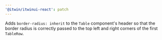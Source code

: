 ```yaml
---
'@itwin/itwinui-react': patch
---
```


Adds `border-radius: inherit` to the `Table` component's header so that the border radius is correctly passed to the top left and right corners of the first `TableRow`.
